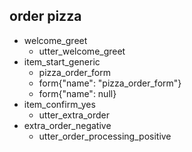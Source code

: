 ## order pizza
* welcome_greet
  - utter_welcome_greet
* item_start_generic
  - pizza_order_form
  - form{"name": "pizza_order_form"}
  - form{"name": null}
* item_confirm_yes
  - utter_extra_order
* extra_order_negative
  - utter_order_processing_positive